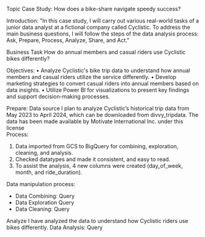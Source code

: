 
Topic
Case Study: How does a bike-share navigate speedy success?

Introduction: 
"In this case study, I will carry out various real-world tasks of a junior data analyst at a fictional company called Cyclistic. To address the main business questions, I will follow the steps of the data analysis process: Ask, Prepare, Process, Analyze, Share, and Act."

Business Task
How do annual members and casual riders use Cyclistic bikes differently?

Objectives: 
•	Analyze Cyclistic's bike trip data to understand how annual members and casual riders utilize the service differently.
•	Develop marketing strategies to convert casual riders into annual members based on data insights.
•	Utilize Power BI for visualizations to present key findings and support decision-making processes.

Prepare:
        Data source
     I plan to analyze Cyclistic’s historical trip data from May 2023 to April 2024, which can be downloaded from divvy_tripdata. The data has been made           available by Motivate International Inc. under this license	 
Process:
1.	Data imported from GCS to BigQuery for combining, exploration, cleaning, and analysis. 
2.	Checked datatypes and made it consistent, and easy to read. 
3.	To assist the analysis, 4 new columns were created (day_of_week, month, and ride_duration).  

Data manipulation process: 
- Data Combining: Query
- Data Exploration Query
- Data Cleaning: Query


Analyze 
I have analyzed the data to understand how Cyclistic riders use bikes differently.
Data Analysis: Query













